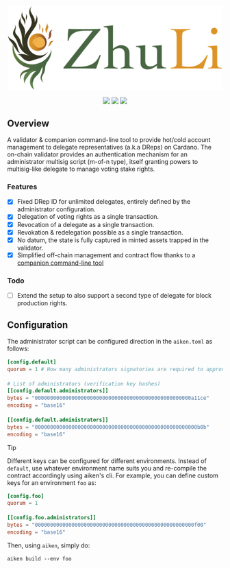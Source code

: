 
<p align="center">
  <img width="500" src=".github/logo.png" />
  <p align="center">
    <a href="https://github.com/CardanoSolutions/zhuli/releases"><img src="https://img.shields.io/github/release/CardanoSolutions/zhuli?style=for-the-badge" /></a>
    <a href="https://github.com/CardanoSolutions/zhuli/actions/workflows/continuous-integration.yml"><img src="https://img.shields.io/github/actions/workflow/status/CardanoSolutions/zhuli/continuous-integration.yml?style=for-the-badge" /></a>
    <a href="https://github.com/CardanoSolutions/zhuli/blob/main/LICENSE"><img src="https://img.shields.io/github/license/CardanoSolutions/zhuli?style=for-the-badge" /></a>
  </p>
</p>

## Overview

A validator & companion command-line tool to provide hot/cold account management to delegate representatives (a.k.a DReps) on Cardano. The on-chain validator provides an authentication mechanism for an administrator multisig script (m-of-n type), itself granting powers to multisig-like delegate to manage voting stake rights.

### Features

- [x] Fixed DRep ID for unlimited delegates, entirely defined by the administrator configuration.
- [x] Delegation of voting rights as a single transaction.
- [x] Revocation of a delegate as a single transaction.
- [x] Revokation & redelegation possible as a single transaction.
- [x] No datum, the state is fully captured in minted assets trapped in the validator.
- [x] Simplified off-chain management and contract flow thanks to a [companion command-line tool](./cli)

### Todo

- [ ] Extend the setup to also support a second type of delegate for block production rights.

## Configuration

The administrator script can be configured direction in the `aiken.toml` as follows:

```toml
[config.default]
quorum = 1 # How many administrators signatories are required to approve actions

# List of administrators (verification key hashes)
[[config.default.administrators]]
bytes = "000000000000000000000000000000000000000000000000000a11ce"
encoding = "base16"

[[config.default.administrators]]
bytes = "00000000000000000000000000000000000000000000000000000b0b"
encoding = "base16"
```

> [!TIP]
> Different keys can be configured for different environments. Instead of `default`, use whatever environment name suits you and re-compile the contract accordingly using aiken's cli. For example, you can define custom keys for an environment `foo` as:
>
> ```toml
> [config.foo]
> quorum = 1
>
> [[config.foo.administrators]]
> bytes = "0000000000000000000000000000000000000000000000000000f00"
> encoding = "base16"
> ```
>
> Then, using `aiken`, simply do:
>
> ```
> aiken build --env foo
> ```

